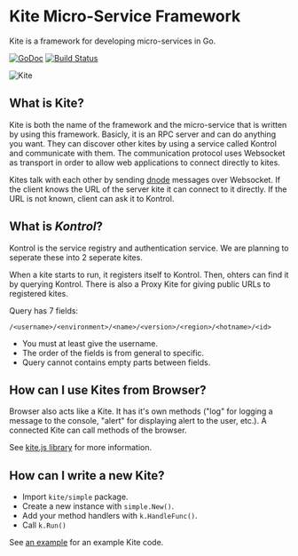 Kite Micro-Service Framework
============================

Kite is a framework for developing micro-services in Go.

[![GoDoc](https://godoc.org/github.com/koding/kite?status.png)](https://godoc.org/github.com/koding/kite)
[![Build Status](https://travis-ci.org/koding/kite.png)](https://travis-ci.org/koding/kite)

![Kite](http://i.imgur.com/iNcltPN.png)

What is Kite?
-------------

Kite is both the name of the framework and the micro-service that is written by using this framework.
Basicly, it is an RPC server and can do anything you want.
They can discover other kites by using a service called Kontrol and communicate with them.
The communication protocol uses Websocket as transport in order to allow web applications to connect directly to kites.

Kites talk with each other by sending [dnode](https://github.com/substack/dnode-protocol/blob/master/doc/protocol.markdown) messages over Websocket.
If the client knows the URL of the server kite it can connect to it directly.
If the URL is not known, client can ask it to Kontrol.

What is *Kontrol*?
------------------

Kontrol is the service registry and authentication service.
We are planning to seperate these into 2 seperate kites.

When a kite starts to run, it registers itself to Kontrol.
Then, ohters can find it by querying Kontrol.
There is also a Proxy Kite for giving public URLs to registered kites.

Query has 7 fields:

    /<username>/<environment>/<name>/<version>/<region>/<hotname>/<id>

* You must at least give the username.
* The order of the fields is from general to specific.
* Query cannot contains empty parts between fields.

How can I use Kites from Browser?
---------------------------------

Browser also acts like a Kite. It has it's own methods ("log" for logging a
message to the console, "alert" for displaying alert to the user, etc.). A
connected Kite can call methods of the browser.

See [kite.js library](https://github.com/koding/kite.js) for more information.

How can I write a new Kite?
---------------------------

* Import `kite/simple` package.
* Create a new instance with `simple.New()`.
* Add your method handlers with `k.HandleFunc()`.
* Call `k.Run()`

See [an example](https://github.com/koding/kite/blob/master/examples/math_simple/math_simple.go)
for an example Kite code.
